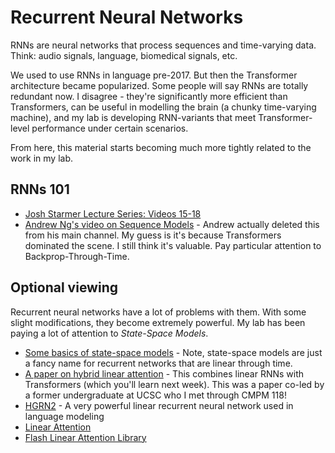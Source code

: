 # Recurrent Neural Networks

RNNs are neural networks that process sequences and time-varying data. Think: audio signals, language, biomedical signals, etc. 

We used to use RNNs in language pre-2017. But then the Transformer architecture became popularized. 
Some people will say RNNs are totally redundant now. I disagree - they're significantly more efficient than Transformers, can be useful in modelling the brain (a chunky time-varying machine), and my lab is developing RNN-variants that meet Transformer-level performance under certain scenarios.

From here, this material starts becoming much more tightly related to the work in my lab.

## RNNs 101
* [Josh Starmer Lecture Series: Videos 15-18](https://www.youtube.com/playlist?list=PLblh5JKOoLUIxGDQs4LFFD--41Vzf-ME1)
* [Andrew Ng's video on Sequence Models](https://youtu.be/S7oA5C43Rbc?si=Wmd-DrbmV7wf4LW8) - Andrew actually deleted this from his main channel. My guess is it's because Transformers dominated the scene. I still think it's valuable. Pay particular attention to Backprop-Through-Time. 

## Optional viewing
Recurrent neural networks have a lot of problems with them. With some slight modifications, they become extremely powerful.
My lab has been paying a lot of attention to *State-Space Models*. 
* [Some basics of state-space models](youtube.com/watch?v=X-7rgesJaGM&ab_channel=ConferenceonLanguageModeling) - Note, state-space models are just a fancy name for recurrent networks that are linear through time.
* [A paper on hybrid linear attention](https://arxiv.org/abs/2507.06457) - This combines linear RNNs with Transformers (which you'll learn next week). This was a paper co-led by a former undergraduate at UCSC who I met through CMPM 118! 
* [HGRN2](https://arxiv.org/abs/2404.07904) - A very powerful linear recurrent neural network used in language modeling
* [Linear Attention](https://www.youtube.com/watch?v=d0HJvGSWw8A&ab_channel=SashaRush)
* [Flash Linear Attention Library](https://github.com/fla-org/flash-linear-attention)
